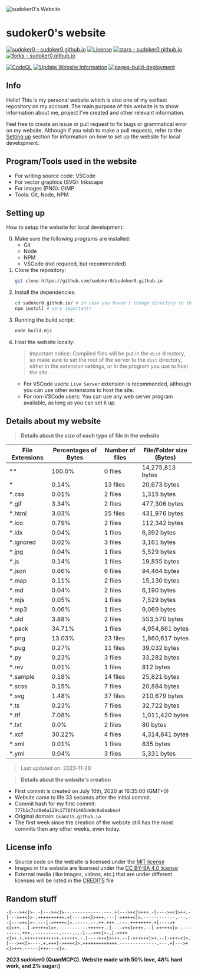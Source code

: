 ![sudoker0's Website](https://sudoker0.github.io/website/image/social_preview.png)

# sudoker0's website

[![sudoker0 - sudoker0.github.io](https://img.shields.io/static/v1?label=sudoker0&message=sudoker0.github.io&color=red&logo=github)](https://github.com/sudoker0/sudoker0.github.io)
[![License](https://img.shields.io/badge/License-MIT-red)](#-license)
[![stars - sudoker0.github.io](https://img.shields.io/github/stars/sudoker0/sudoker0.github.io?style=social)](https://github.com/sudoker0/sudoker0.github.io)
[![forks - sudoker0.github.io](https://img.shields.io/github/forks/sudoker0/sudoker0.github.io?style=social)](https://github.com/sudoker0/sudoker0.github.io)

[![CodeQL](https://github.com/sudoker0/sudoker0.github.io/actions/workflows/codeql-analysis.yml/badge.svg)](https://github.com/sudoker0/sudoker0.github.io/actions/workflows/codeql-analysis.yml)
[![Update Website Information](https://github.com/sudoker0/sudoker0.github.io/actions/workflows/update_site_info.yml/badge.svg)](https://github.com/sudoker0/sudoker0.github.io/actions/workflows/main.yml)
[![pages-build-deployment](https://github.com/sudoker0/sudoker0.github.io/actions/workflows/pages/pages-build-deployment/badge.svg)](https://github.com/sudoker0/sudoker0.github.io/actions/workflows/pages/pages-build-deployment)

## Info
Hello! This is my personal website which is also one of my earliest repository on my account. The main purpose of this website is to show information about me, project I've created and other relevant information.

Feel free to create an issue or pull request to fix bugs or grammatical error on my website. Although if you wish to make a pull requests, refer to the [Setting up](#setting-up) section for information on how to set up the website for local development.

## Program/Tools used in the website
- For writing source code: VSCode
- For vector graphics (SVG): Inkscape
- For images (PNG): GIMP
- Tools: Git, Node, NPM

## Setting up
How to setup the website for local development:

0. Make sure the following programs are installed:
    - Git
    - Node
    - NPM
    - VSCode (not required, but recommended)
1. Clone the repository:
    ```bash
    git clone https://github.com/sudoker0/sudoker0.github.io
    ```
2. Install the dependencies:
    ```bash
    cd sudoker0.github.io/ # in case you haven't change directory to the root of the website
    npm install # very important!
    ```
3. Running the build script:
    ```bash
    node build.mjs
    ```
4. Host the website locally:
    > Important notice: Compiled files will be put in the `dist` directory, so make sure to set the root of the server to the `dist` directory, either in the extension settings, or in the program you use to host the site.
    - For VSCode users: `Live Server` extension is recommended, although you can use other extensions to host the site.
    - For non-VSCode users: You can use any web server program available, as long as you can set it up.

## Details about my website

> **Details about the size of each type of file in the website**
<!--python_data_start-->
File Extensions | Percentages of Bytes | Number of files | File/Folder size (Bytes)
----------------|--------------------- |-----------------|--------------------------
\*\* | 100.0% | 0 files | 14,275,813 bytes
\* | 0.14% | 13 files | 20,673 bytes
\*.css | 0.01% | 2 files | 1,315 bytes
\*.gif | 3.34% | 2 files | 477,306 bytes
\*.html | 3.03% | 25 files | 431,976 bytes
\*.ico | 0.79% | 2 files | 112,342 bytes
\*.idx | 0.04% | 1 files | 6,392 bytes
\*.ignored | 0.02% | 3 files | 3,161 bytes
\*.jpg | 0.04% | 1 files | 5,529 bytes
\*.js | 0.14% | 1 files | 19,855 bytes
\*.json | 0.66% | 6 files | 94,464 bytes
\*.map | 0.11% | 2 files | 15,130 bytes
\*.md | 0.04% | 2 files | 6,190 bytes
\*.mjs | 0.05% | 1 files | 7,529 bytes
\*.mp3 | 0.06% | 1 files | 9,069 bytes
\*.old | 3.88% | 2 files | 553,570 bytes
\*.pack | 34.71% | 1 files | 4,954,861 bytes
\*.png | 13.03% | 23 files | 1,860,617 bytes
\*.pug | 0.27% | 11 files | 39,032 bytes
\*.py | 0.23% | 3 files | 33,282 bytes
\*.rev | 0.01% | 1 files | 812 bytes
\*.sample | 0.18% | 14 files | 25,821 bytes
\*.scss | 0.15% | 7 files | 20,884 bytes
\*.svg | 1.48% | 37 files | 210,679 bytes
\*.ts | 0.23% | 7 files | 32,722 bytes
\*.ttf | 7.08% | 5 files | 1,011,420 bytes
\*.txt | 0.0% | 2 files | 80 bytes
\*.xcf | 30.22% | 4 files | 4,314,841 bytes
\*.xml | 0.01% | 1 files | 835 bytes
\*.yml | 0.04% | 3 files | 5,331 bytes
> Last updated on: 2023-11-20
<!--python_data_stop-->

> **Details about the website's creation**
- First commit is created on July 16th, 2020 at 16:35:00 (GMT+0)
- Website came to life 33 seconds after the initial commit.
- Commit hash for my first commit: `777b1c7cd0e6a129c1776f41465de0c9a8eabea4`
- Original domain: `Quan215.github.io`
- The first week since the creation of the website still has the most commits then any other weeks, even today.

## License info
- Source code on the website is licensed under the [MIT license](/LICENSE)
- Images in the website are licensed under the [CC BY-SA 4.0 license](http://creativecommons.org/licenses/by-sa/4.0/)
- External media (like images, videos, etc.) that are under different licenses will be listed in the [CREDITS](/CREDITS.md) file

## Random stuff
```bf
-[--->+<]>-.-[--->+<]>--.-----------.---.+[--->+<]>+++.-[---->+<]>++.-[--->++<]>-.++++++++++.+[---->+<]>+++.---[->++++<]>.------------.---.--[--->+<]>-.---[->++++<]>.-----.--.++.+++..---.++++++++.+[---->+<]>++.--[->++++<]>+.----------.++++++.-[---->+<]>+++.--[->++++<]>-.--------.+++..---------.----.-.-[--->+<]>-.[->+++<]>+.+.+++++++++++++.++++++.-.[---->+<]>+++.--[->++++<]>+.--[->+++<]>.[--->+<]>----.+.+++[->+++<]>.+++++++++++++.--------------.---.+[--->+<]>+++.-----[++>---<]>.
```

**2023 sudoker0 (QuanMCPC). Website made with 50% love, 48% hard work, and 2% sugar:)**
